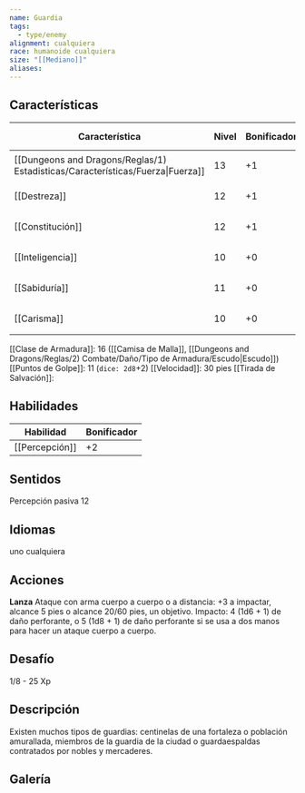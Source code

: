 ```yaml
---
name: Guardia
tags:
  - type/enemy
alignment: cualquiera
race: humanoide cualquiera
size: "[[Mediano]]"
aliases:
---
```


## Características
| Característica                                                                 | Nivel | Bonificador | Lanzar dado      |
| ------------------------------------------------------------------------------ | ----- | ----------- | ---------------- |
| [[Dungeons and Dragons/Reglas/1) Estadisticas/Características/Fuerza\|Fuerza]] | 13    | +1          | `dice: 1d20 + 0` |
| [[Destreza]]                                                                   | 12    | +1          | `dice: 1d20 + 0` |
| [[Constitución]]                                                               | 12    | +1          | `dice: 1d20 + 0` |
| [[Inteligencia]]                                                               | 10    | +0          | `dice: 1d20 + 0` |
| [[Sabiduría]]                                                                  | 11    | +0          | `dice: 1d20 + 0` |
| [[Carisma]]                                                                    | 10    | +0          | `dice: 1d20 + 0` |

[[Clase de Armadura]]: 16 ([[Camisa de Malla]], [[Dungeons and Dragons/Reglas/2) Combate/Daño/Tipo de Armadura/Escudo|Escudo]])
[[Puntos de Golpe]]: 11 (`dice: 2d8`+2)
[[Velocidad]]: 30 pies
[[Tirada de Salvación]]:

## Habilidades
| Habilidad      | Bonificador |
| -------------- | ----------- |
| [[Percepción]] | +2          |

## Sentidos

Percepción pasiva 12

## Idiomas

uno cualquiera


## Acciones

**Lanza**
Ataque con arma cuerpo a cuerpo o a distancia: +3 a impactar, alcance 5 pies o alcance 20/60 pies, un objetivo. 
Impacto: 4 (1d6 + 1) de daño perforante, o 5 (1d8 + 1) de daño perforante si se usa a dos manos para hacer un ataque cuerpo a cuerpo.

## Desafío

1/8 - 25 Xp

## Descripción

Existen muchos tipos de guardias: centinelas de una fortaleza o población amurallada, miembros de la guardia de la ciudad o guardaespaldas contratados por nobles y mercaderes.

## Galería